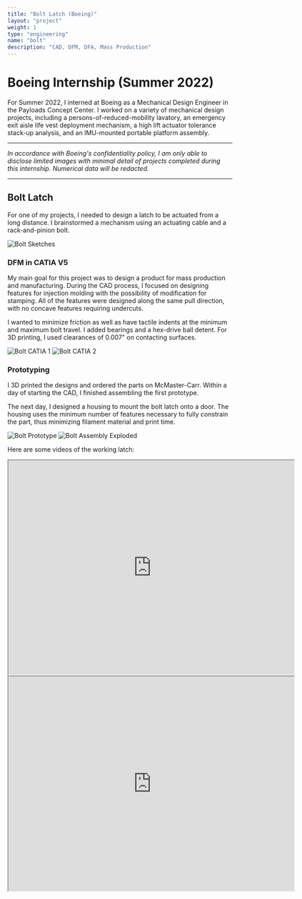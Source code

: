 ```yaml
---
title: "Bolt Latch (Boeing)"
layout: "project"
weight: 1
type: "engineering"
name: "bolt"
description: "CAD, DFM, DFA, Mass Production"
---
```


# Boeing Internship (Summer 2022)

For Summer 2022, I interned at Boeing as a Mechanical Design Engineer in the Payloads Concept Center. I worked on a variety of mechanical design projects, including a persons-of-reduced-mobility lavatory, an emergency exit aisle life vest deployment mechanism, a high lift actuator tolerance stack-up analysis, and an IMU-mounted portable platform assembly.

---

_In accordance with Boeing's confidentiality policy, I am only able to disclose limited images with minimal detail of projects completed during this internship. Numerical data will be redacted._

---

## Bolt Latch

For one of my projects, I needed to design a latch to be actuated from a long distance. I brainstormed a mechanism using an actuating cable and a rack-and-pinion bolt.

![Bolt Sketches](/img/boltsketches.PNG)

### DFM in CATIA V5

My main goal for this project was to design a product for mass production and manufacturing. During the CAD process, I focused on designing features for injection molding with the possibility of modification for stamping. All of the features were designed along the same pull direction, with no concave features requiring undercuts.

I wanted to minimize friction as well as have tactile indents at the minimum and maximum bolt travel. I added bearings and a hex-drive ball detent. For 3D printing, I used clearances of 0.007" on contacting surfaces.

![Bolt CATIA 1](/img/boltcatia1.JPG)
![Bolt CATIA 2](/img/boltcatia2.JPG)

### Prototyping

I 3D printed the designs and ordered the parts on McMaster-Carr. Within a day of starting the CAD, I finished assembling the first prototype.

The next day, I designed a housing to mount the bolt latch onto a door. The housing uses the minimum number of features necessary to fully constrain the part, thus minimizing filament material and print time.

![Bolt Prototype](/img/boltproto1.JPG)
![Bolt Assembly Exploded](/img/boltprotoexploded.JPG)

Here are some videos of the working latch:

<iframe src="https://drive.google.com/file/d/1Ixfey5dKwSFrldG7Gj27OglBosAHPKZs/preview" width="640" height="480" allow="autoplay"></iframe>
<iframe src="https://drive.google.com/file/d/1TDNxOQlDNbA8STspJaSSSX5Sr9tLD1xY/preview" width="640" height="480" allow="autoplay"></iframe>
